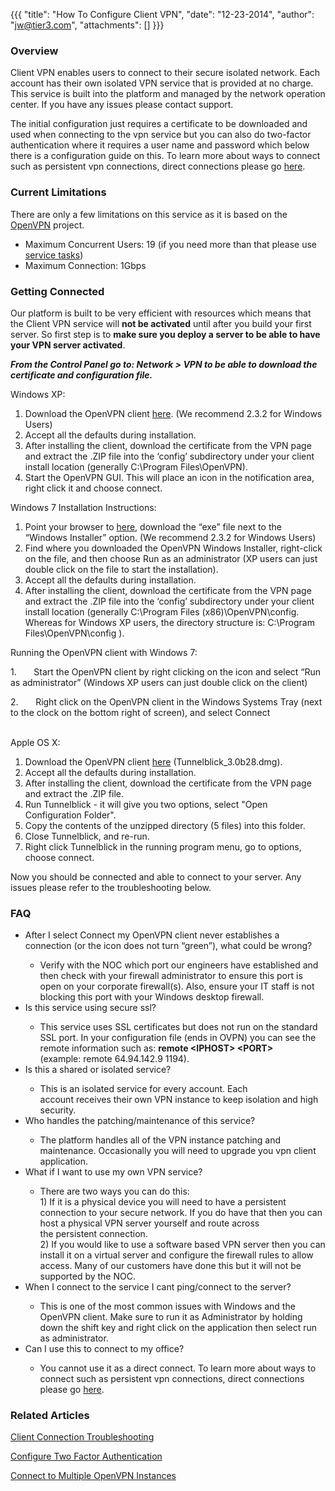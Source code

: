 {{{
  "title": "How To Configure Client VPN",
  "date": "12-23-2014",
  "author": "jw@tier3.com",
  "attachments": []
}}}

<h3>Overview</h3>
<p>Client VPN enables users to connect to their secure isolated network. Each account has their own isolated VPN service that is provided at no charge. This service is built into the platform and managed by the network operation center. If you have any issues
  please&nbsp;contact support.</p>
<p>The initial configuration just requires a certificate to be downloaded and used when connecting to the vpn service but you can also do two-factor authentication where it requires a user name and password which below there is a configuration guide on this.
  To learn more about ways to connect such as persistent vpn connections, direct connections please go <a href="http://help.tier3.com/entries/20518933-network-access-options-for-connecting-to-tier-3-s-platform">here</a>.</p>
<h3>Current Limitations</h3>
<p>There are only a few limitations on this service as it is based on the <a href="http://www.openvpn.net" target="_blank">OpenVPN</a> project.</p>
<ul>
  <li>Maximum Concurrent Users: 19 (if you need more than that please use <a href="http://www.centurylinkcloud.com/products/support/service-tasks" target="_blank">service tasks</a>)</li>
  <li>Maximum Connection: 1Gbps&nbsp;</li>
</ul>
<h3>Getting Connected</h3>
<p>Our platform is built to be very efficient with resources which means that the Client VPN service will <strong>not be activated</strong> until after you build your first server. So first step is to <strong>make sure you deploy a server to be able to have your VPN server activated</strong>.&nbsp;</p>
<p><em><strong>From the Control Panel go to: Network &gt; VPN to be able to download the certificate and configuration file.</strong></em>
</p>
<p>Windows XP:</p>
<ol>
  <li>Download the OpenVPN client&nbsp;<a href="http://openvpn.net/index.php/open-source/downloads.html" target="_blank">here</a>. (We recommend 2.3.2 for Windows Users)</li>
  <li>Accept all the defaults during installation.</li>
  <li>After installing the client, download the certificate from the VPN page and extract the .ZIP file into the ‘config’ subdirectory under your client install location (generally C:\Program Files\OpenVPN).</li>
  <li>Start the OpenVPN GUI. This will place an icon in the notification area, right click it and choose connect.</li>
</ol>
<div>
  <p>Windows 7 Installation Instructions:</p>
  <ol>
    <li>Point your browser to <a href="http://openvpn.net/index.php/open-source/downloads.html">here</a>, download the “exe” file next to the “Windows Installer” option.&nbsp;(We recommend 2.3.2 for Windows Users)</li>
    <li>Find where you downloaded the OpenVPN Windows Installer, right-click on the file, and then choose Run as an administrator (XP users can just double click on the file to start the installation).</li>
    <li>Accept all the defaults during installation.</li>
    <li>After installing the client, download the certificate from the VPN page and extract the .ZIP file into the ‘config’ subdirectory under your client install location (generally C:\Program Files (x86)\OpenVPN\config. Whereas for Windows XP users, the
      directory structure is: C:\Program Files\OpenVPN\config ).</li>
  </ol>
  <p>Running the OpenVPN client with Windows 7:</p>
  <p>1.&nbsp;&nbsp;&nbsp;&nbsp;&nbsp;&nbsp; Start the OpenVPN client by right clicking on the icon and select “Run as administrator” (Windows XP users can just double click on the client)</p>
  <p>2.&nbsp;&nbsp;&nbsp;&nbsp;&nbsp;&nbsp; Right click on the OpenVPN client in the Windows Systems Tray (next to the clock on the bottom right of screen), and select Connect</p>
</div>
<div>&nbsp;</div>
<div>Apple OS X:</div>
<div>
  <ol>
    <li>Download the OpenVPN client&nbsp;<a href="http://code.google.com/p/tunnelblick/" target="_blank">here</a>&nbsp;(Tunnelblick_3.0b28.dmg).</li>
    <li>Accept all the defaults during installation.</li>
    <li>After installing the client, download the certificate from the VPN page and extract the .ZIP file.</li>
    <li>Run Tunnelblick - it will give you two options, select "Open Configuration Folder".</li>
    <li>Copy the contents of the unzipped directory (5 files) into this folder.</li>
    <li>Close Tunnelblick, and re-run.</li>
    <li>Right click Tunnelblick in the running program menu, go to options, choose connect.</li>
  </ol>
</div>
<p>Now you should be connected and able to connect to your server. Any issues please refer to the troubleshooting below.</p>
<h3>FAQ</h3>
<ul>
  <li>After I select Connect my OpenVPN client never establishes a connection (or the icon does not turn “green”), what could be wrong?</li>
  <ul>
    <li>Verify&nbsp;with the NOC which port our engineers have established and then check&nbsp;with your firewall administrator&nbsp;to ensure this port is open on your corporate firewall(s). Also, ensure your IT staff is not blocking this port with your
      Windows desktop firewall.</li>
  </ul>
  <li>Is this service using secure ssl?</li>
  <ul>
    <li>This service uses SSL certificates but does not run on the standard SSL port. In your configuration file (ends in OVPN) you can see the remote information such as:&nbsp;<strong>remote &lt;IPHOST&gt; &lt;PORT&gt; </strong>(example:&nbsp;remote 64.94.142.9
      1194).</li>
  </ul>
  <li>Is this a shared or isolated service?</li>
  <ul>
    <li>This is an isolated service for every account. Each account&nbsp;receives&nbsp;their own VPN instance to keep isolation and high security.</li>
  </ul>
  <li>Who handles the patching/maintenance of this service?</li>
  <ul>
    <li>The platform handles all of the VPN instance patching and maintenance. Occasionally you will need to upgrade you vpn client application.</li>
  </ul>
  <li>What if I want to use my own VPN service?</li>
  <ul>
    <li>There are two ways you can do this:
      <br />1) If it is a physical device you will need to have a persistent connection to your secure network. If you do have that then you can host a physical VPN server yourself and route across the&nbsp;persistent&nbsp;connection.
      <br />2) If you would like to use a software based VPN server then you can install it on a virtual server and configure the firewall rules to allow access. Many of our customers have done this but it will not be supported by the NOC.&nbsp;</li>
  </ul>
  <li>When I connect to the service I cant ping/connect to the server?</li>
  <ul>
    <li>This is one of the most common issues with Windows and the OpenVPN client. Make sure to run it as Administrator by holding down the shift key and right click on the application then select run as administrator.&nbsp;</li>
  </ul>
  <li>Can I use this to connect to my office?</li>
  <ul>
    <li>You cannot use it as a direct connect.&nbsp;To learn more about ways to connect such as persistent vpn connections, direct connections please go&nbsp;<a href="http://help.tier3.com/entries/20518933-network-access-options-for-connecting-to-tier-3-s-platform">here</a>.</li>
  </ul>
</ul>
<h3>Related Articles</h3>
<p><a href="http://help.tier3.com/entries/20905706-vpn-client-connection-troubleshooting">Client Connection Troubleshooting</a>
</p>
<p><a href="http://help.tier3.com/entries/20937527-configure-two-factor-authentication">Configure Two Factor Authentication</a>
</p>
<p><a href="http://help.tier3.com/entries/20352701-connect-to-multiple-openvpn-instances">Connect to Multiple OpenVPN Instances</a>
</p>